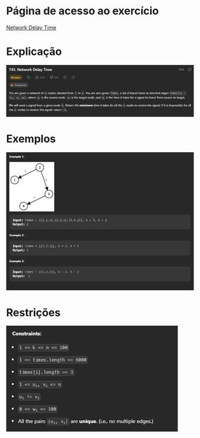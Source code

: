 # Página de acesso ao exercício
[Network Delay Time](https://leetcode.com/problems/network-delay-time/description/)<br>
# Explicação
![Explicação](../assets/explicacao_Network.PNG)
# Exemplos
![Exemplo 1](..//assets/exemplos_Network.PNG)
# Restrições
![Restrições](..//assets/restricoes_Network.PNG)
